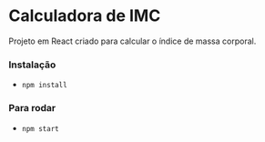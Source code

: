 # Calculadora de IMC

Projeto em React criado para calcular o índice de massa corporal.

### Instalação

-  `npm install `

### Para rodar
- `npm start`

